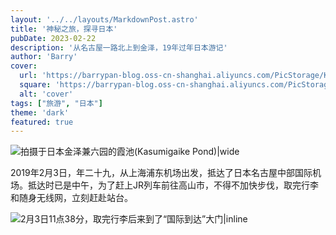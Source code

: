 ```yaml
---
layout: '../../layouts/MarkdownPost.astro'
title: '神秘之旅，探寻日本'
pubDate: 2023-02-22
description: '从名古屋一路北上到金泽，19年过年日本游记'
author: 'Barry'
cover:
  url: 'https://barrypan-blog.oss-cn-shanghai.aliyuncs.com/PicStorage/Kenrokuen.png'
  square: 'https://barrypan-blog.oss-cn-shanghai.aliyuncs.com/PicStorage/Kenrokuen.png'
  alt: 'cover'
tags: ["旅游", "日本"]
theme: 'dark'
featured: true
---
```


![拍摄于日本金泽兼六园的霞池(Kasumigaike Pond)|wide](https://github.com/BarryAlanPan/pics/raw/main/uPic/Kenrokuen.png)



2019年2月3日，年二十九，从上海浦东机场出发，抵达了日本名古屋中部国际机场。抵达时已是中午，为了赶上JR列车前往高山市，不得不加快步伐，取完行李和随身无线网，立刻赶赴站台。



![2月3日11点38分，取完行李后来到了“国际到达”大门|inline](https://cdn.jsdelivr.net/gh/BarryAlanPan/pics@main/uPic/arrive-airport.png)

